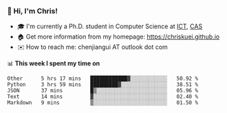 ### 👋 Hi, I'm Chris!

<!--
**Chriskuei/Chriskuei** is a ✨ _special_ ✨ repository because its `README.md` (this file) appears on your GitHub profile.

Here are some ideas to get you started:

- 🔭 I’m currently working on ...
- 🌱 I’m currently learning ...
- 👯 I’m looking to collaborate on ...
- 🤔 I’m looking for help with ...
- 💬 Ask me about ...
- 📫 How to reach me: ...
- 😄 Pronouns: ...
- ⚡ Fun fact: ...
-->

- 🎓 I'm currently a Ph.D. student in Computer Science at [ICT](http://www.ict.ac.cn), [CAS](https://www.ucas.ac.cn)
- 🏠 Get more information from my homepage: https://chriskuei.github.io
- ✉️ How to reach me: chenjiangui AT outlook dot com

📊 **This week I spent my time on**

<!--START_SECTION:waka-->
```text
Other      5 hrs 17 mins   ████████████▓░░░░░░░░░░░░   50.92 % 
Python     3 hrs 59 mins   █████████▓░░░░░░░░░░░░░░░   38.51 % 
JSON       37 mins         █▒░░░░░░░░░░░░░░░░░░░░░░░   05.96 % 
Text       14 mins         ▓░░░░░░░░░░░░░░░░░░░░░░░░   02.40 % 
Markdown   9 mins          ▒░░░░░░░░░░░░░░░░░░░░░░░░   01.50 % 
```
<!--END_SECTION:waka-->

